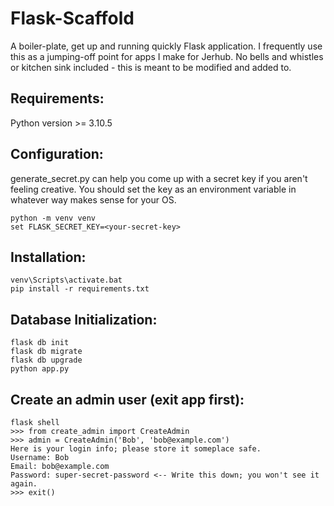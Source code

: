 # Flask-Scaffold
A boiler-plate, get up and running quickly Flask application. I frequently use
this as a jumping-off point for apps I make for Jerhub. No bells and whistles
or kitchen sink included - this is meant to be modified and added to.

## Requirements:
Python version >= 3.10.5

## Configuration:
generate_secret.py can help you come up with a secret key if you aren't feeling
creative. You should set the key as an environment variable in whatever way
makes sense for your OS.
```
python -m venv venv
set FLASK_SECRET_KEY=<your-secret-key>
```

## Installation:
```
venv\Scripts\activate.bat
pip install -r requirements.txt
```

## Database Initialization:
```
flask db init
flask db migrate
flask db upgrade
python app.py
```

## Create an admin user (exit app first):
```
flask shell
>>> from create_admin import CreateAdmin
>>> admin = CreateAdmin('Bob', 'bob@example.com')
Here is your login info; please store it someplace safe.
Username: Bob
Email: bob@example.com
Password: super-secret-password <-- Write this down; you won't see it again.
>>> exit()
```
